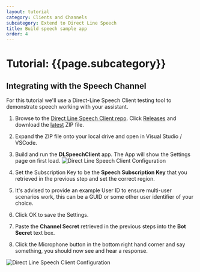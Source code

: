 ```yaml
---
layout: tutorial
category: Clients and Channels
subcategory: Extend to Direct Line Speech 
title: Build speech sample app
order: 4
---
```


# Tutorial: {{page.subcategory}}

## Integrating with the Speech Channel

For this tutorial we'll use a Direct-Line Speech Client testing tool to demonstrate speech working with your assistant.

1. Browse to the [Direct Line Speech Client repo](https://github.com/Azure-Samples/Cognitive-Services-Direct-Line-Speech-Client). Click [Releases](https://github.com/Azure-Samples/Cognitive-Services-Direct-Line-Speech-Client/releases) and download the [latest](https://github.com/Azure-Samples/Cognitive-Services-Direct-Line-Speech-Client/releases/latest) ZIP file.
1. Expand the ZIP file onto your local drive and open in Visual Studio / VSCode.
1. Build and run the **DLSpeechClient** app. The App will show the Settings page on first load.
![Direct Line Speech Client Configuration]({{site.baseurl}}/assets/images/dlspeechclientsettings.png)

1. Set the Subscription Key to be the **Speech Subscription Key** that you retrieved in the previous step and set the correct region.
1. It's advised to provide an example User ID to ensure multi-user scenarios work, this can be a GUID or some other user identifier of your choice.
1. Click OK to save the Settings.
1. Paste the **Channel Secret** retrieved in the previous steps into the **Bot Secret** text box.
1. Click the Microphone button in the bottom right hand corner and say something, you should now see and hear a response.

![Direct Line Speech Client Configuration]({{site.baseurl}}/assets/images/dlspeechclient.png)